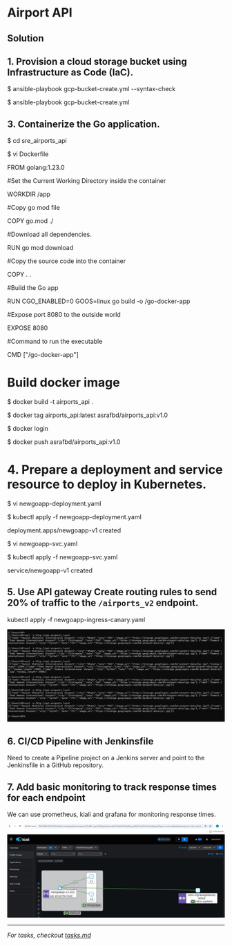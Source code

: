 # Airport API
## Solution

## 1. Provision a cloud storage bucket using Infrastructure as Code (IaC).
$ ansible-playbook gcp-bucket-create.yml --syntax-check

$ ansible-playbook gcp-bucket-create.yml
## 3. Containerize the Go application.

$ cd sre_airports_api

$ vi Dockerfile

FROM golang:1.23.0

#Set the Current Working Directory inside the container

WORKDIR /app

#Copy go mod file

COPY go.mod ./

#Download all dependencies.

RUN go mod download

#Copy the source code into the container

COPY . .

#Build the Go app

RUN CGO_ENABLED=0 GOOS=linux go build -o /go-docker-app

#Expose port 8080 to the outside world

EXPOSE 8080

#Command to run the executable

CMD ["/go-docker-app"]

# Build docker image
$ docker build -t airports_api .

$ docker tag airports_api:latest asrafbd/airports_api:v1.0

$ docker login

$ docker push asrafbd/airports_api:v1.0

# 4. Prepare a deployment and service resource to deploy in Kubernetes.

$ vi newgoapp-deployment.yaml

$ kubectl apply -f newgoapp-deployment.yaml

deployment.apps/newgoapp-v1 created

$ vi newgoapp-svc.yaml

$ kubectl apply -f newgoapp-svc.yaml

service/newgoapp-v1 created

## 5. Use API gateway Create routing rules to send 20% of traffic to the `/airports_v2` endpoint.

kubectl apply -f newgoapp-ingress-canary.yaml

![alt text](https://github.com/asrafbd/sre_airports_api/blob/main/sre-api-response.jpg?raw=true)

## 6. CI/CD Pipeline with Jenkinsfile

Need to create a Pipeline project on a Jenkins server and point to the Jenkinsfile in a GitHub repository.

## 7. Add basic monitoring to track response times for each endpoint

We can use prometheus, kiali and grafana for monitoring response times.

![alt text](https://github.com/asrafbd/sre_airports_api/blob/main/sre-api-response2.jpg?raw=true)

<!-- My thought process and decisions goes here -->

---
_For tasks, checkout [tasks.md](tasks.md)_
